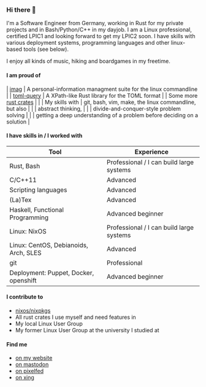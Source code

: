 ### Hi there 👋

I'm a Software Engineer from Germany, working in Rust for my private projects
and in Bash/Python/C++ in my dayjob.
I am a Linux professional, certified LPIC1 and looking forward to get my LPIC2
soon.
I have skills with various deployment systems, programming languages and other
linux-based tools (see below).

I enjoy all kinds of music, hiking and boardgames in my freetime.

#### I am proud of

| [imag](https://sr.ht/~matthiasbeyer/imag/)                     | A personal-information managment suite for the linux commandline        |
| [toml-query](https://git.sr.ht/~matthiasbeyer/toml-query)      | A XPath-like Rust library for the TOML format                           |
| Some more [rust crates](https://crates.io/users/matthiasbeyer) |                                                                         |
| My skills with                                                 | git, bash, vim, make, the linux commandline, but also                   |
|                                                                | abstract thinking,                                                      |
|                                                                | divide-and-conquer-style problem solving                                |
|                                                                | getting a deep understanding of a problem before deciding on a solution |


#### I have skills in / I worked with

| Tool                                  | Experience                               |
| ---                                   | ---                                      |
| Rust, Bash                            | Professional / I can build large systems |
| C/C++11                               | Advanced                                 |
| Scripting languages                   | Advanced                                 |
| (La)Tex                               | Advanced                                 |
| Haskell, Functional Programming       | Advanced beginner                        |
| Linux: NixOS                          | Professional / I can build large systems |
| Linux: CentOS, Debianoids, Arch, SLES | Advanced                                 |
| git                                   | Professional                             |
| Deployment: Puppet, Docker, openshift | Advanced beginner                        |


#### I contribute to

- [nixos/nixpkgs](https://nixos.org)
- All rust crates I use myself and need features in
- My local Linux User Group
- My former Linux User Group at the university I studied at


#### Find me

- [on my website](https://beyermatthias.de)
- [on mastodon](https://mastodon.technology/@musicmatze)
- [on pixelfed](https://pixelfed.social/musicmatze)
- [on xing](https://www.xing.com/profile/Matthias_Beyer47)

